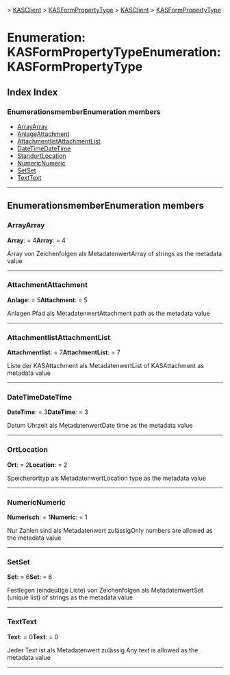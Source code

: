 <span data-ttu-id="ec611-101">[](../README.md) > [KASClient](../modules/kasclient.md) > [KASFormPropertyType](../enums/kasclient.kasformpropertytype.md)</span><span class="sxs-lookup"><span data-stu-id="ec611-101">[](../README.md) > [KASClient](../modules/kasclient.md) > [KASFormPropertyType](../enums/kasclient.kasformpropertytype.md)</span></span>

# <a name="enumeration-kasformpropertytype"></a><span data-ttu-id="ec611-102">Enumeration: KASFormPropertyType</span><span class="sxs-lookup"><span data-stu-id="ec611-102">Enumeration: KASFormPropertyType</span></span>

## <a name="index"></a><span data-ttu-id="ec611-103">Index </span><span class="sxs-lookup"><span data-stu-id="ec611-103">Index</span></span>

### <a name="enumeration-members"></a><span data-ttu-id="ec611-104">Enumerationsmember</span><span class="sxs-lookup"><span data-stu-id="ec611-104">Enumeration members</span></span>

* [<span data-ttu-id="ec611-105">Array</span><span class="sxs-lookup"><span data-stu-id="ec611-105">Array</span></span>](kasclient.kasformpropertytype.md#array)
* [<span data-ttu-id="ec611-106">Anlage</span><span class="sxs-lookup"><span data-stu-id="ec611-106">Attachment</span></span>](kasclient.kasformpropertytype.md#attachment)
* [<span data-ttu-id="ec611-107">Attachmentlist</span><span class="sxs-lookup"><span data-stu-id="ec611-107">AttachmentList</span></span>](kasclient.kasformpropertytype.md#attachmentlist)
* [<span data-ttu-id="ec611-108">DateTime</span><span class="sxs-lookup"><span data-stu-id="ec611-108">DateTime</span></span>](kasclient.kasformpropertytype.md#datetime)
* [<span data-ttu-id="ec611-109">Standort</span><span class="sxs-lookup"><span data-stu-id="ec611-109">Location</span></span>](kasclient.kasformpropertytype.md#location)
* [<span data-ttu-id="ec611-110">Numeric</span><span class="sxs-lookup"><span data-stu-id="ec611-110">Numeric</span></span>](kasclient.kasformpropertytype.md#numeric)
* [<span data-ttu-id="ec611-111">Set</span><span class="sxs-lookup"><span data-stu-id="ec611-111">Set</span></span>](kasclient.kasformpropertytype.md#set)
* [<span data-ttu-id="ec611-112">Text</span><span class="sxs-lookup"><span data-stu-id="ec611-112">Text</span></span>](kasclient.kasformpropertytype.md#text)

---

## <a name="enumeration-members"></a><span data-ttu-id="ec611-113">Enumerationsmember</span><span class="sxs-lookup"><span data-stu-id="ec611-113">Enumeration members</span></span>

<a id="array"></a>

###  <a name="array"></a><span data-ttu-id="ec611-114">Array</span><span class="sxs-lookup"><span data-stu-id="ec611-114">Array</span></span>

<span data-ttu-id="ec611-115">**Array**: = 4</span><span class="sxs-lookup"><span data-stu-id="ec611-115">**Array**:  = 4</span></span>

<span data-ttu-id="ec611-116">Array von Zeichenfolgen als Metadatenwert</span><span class="sxs-lookup"><span data-stu-id="ec611-116">Array of strings as the metadata value</span></span>

___

<a id="attachment"></a>

###  <a name="attachment"></a><span data-ttu-id="ec611-117">Attachment</span><span class="sxs-lookup"><span data-stu-id="ec611-117">Attachment</span></span>

<span data-ttu-id="ec611-118">**Anlage**: = 5</span><span class="sxs-lookup"><span data-stu-id="ec611-118">**Attachment**:  = 5</span></span>

<span data-ttu-id="ec611-119">Anlagen Pfad als Metadatenwert</span><span class="sxs-lookup"><span data-stu-id="ec611-119">Attachment path as the metadata value</span></span>

___

<a id="attachmentlist"></a>

###  <a name="attachmentlist"></a><span data-ttu-id="ec611-120">Attachmentlist</span><span class="sxs-lookup"><span data-stu-id="ec611-120">AttachmentList</span></span>

<span data-ttu-id="ec611-121">**Attachmentlist**: = 7</span><span class="sxs-lookup"><span data-stu-id="ec611-121">**AttachmentList**:  = 7</span></span>

<span data-ttu-id="ec611-122">Liste der KASAttachment als Metadatenwert</span><span class="sxs-lookup"><span data-stu-id="ec611-122">List of KASAttachment as metadata value</span></span>

___

<a id="datetime"></a>

###  <a name="datetime"></a><span data-ttu-id="ec611-123">DateTime</span><span class="sxs-lookup"><span data-stu-id="ec611-123">DateTime</span></span>

<span data-ttu-id="ec611-124">**DateTime**: = 3</span><span class="sxs-lookup"><span data-stu-id="ec611-124">**DateTime**:  = 3</span></span>

<span data-ttu-id="ec611-125">Datum Uhrzeit als Metadatenwert</span><span class="sxs-lookup"><span data-stu-id="ec611-125">Date time as the metadata value</span></span>

___

<a id="location"></a>

###  <a name="location"></a><span data-ttu-id="ec611-126">Ort</span><span class="sxs-lookup"><span data-stu-id="ec611-126">Location</span></span>

<span data-ttu-id="ec611-127">**Ort**: = 2</span><span class="sxs-lookup"><span data-stu-id="ec611-127">**Location**:  = 2</span></span>

<span data-ttu-id="ec611-128">Speicherorttyp als Metadatenwert</span><span class="sxs-lookup"><span data-stu-id="ec611-128">Location type as the metadata value</span></span>

___

<a id="numeric"></a>

###  <a name="numeric"></a><span data-ttu-id="ec611-129">Numeric</span><span class="sxs-lookup"><span data-stu-id="ec611-129">Numeric</span></span>

<span data-ttu-id="ec611-130">**Numerisch**: = 1</span><span class="sxs-lookup"><span data-stu-id="ec611-130">**Numeric**:  = 1</span></span>

<span data-ttu-id="ec611-131">Nur Zahlen sind als Metadatenwert zulässig</span><span class="sxs-lookup"><span data-stu-id="ec611-131">Only numbers are allowed as the metadata value</span></span>

___

<a id="set"></a>

###  <a name="set"></a><span data-ttu-id="ec611-132">Set</span><span class="sxs-lookup"><span data-stu-id="ec611-132">Set</span></span>

<span data-ttu-id="ec611-133">**Set**: = 6</span><span class="sxs-lookup"><span data-stu-id="ec611-133">**Set**:  = 6</span></span>

<span data-ttu-id="ec611-134">Festlegen (eindeutige Liste) von Zeichenfolgen als Metadatenwert</span><span class="sxs-lookup"><span data-stu-id="ec611-134">Set (unique list) of strings as the metadata value</span></span>

___

<a id="text"></a>

###  <a name="text"></a><span data-ttu-id="ec611-135">Text</span><span class="sxs-lookup"><span data-stu-id="ec611-135">Text</span></span>

<span data-ttu-id="ec611-136">**Text**: = 0</span><span class="sxs-lookup"><span data-stu-id="ec611-136">**Text**:  = 0</span></span>

<span data-ttu-id="ec611-137">Jeder Text ist als Metadatenwert zulässig.</span><span class="sxs-lookup"><span data-stu-id="ec611-137">Any text is allowed as the metadata value</span></span>

___


